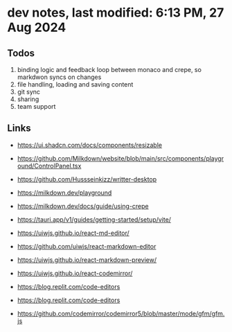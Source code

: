 # dev notes, last modified: 6:13 PM, 27 Aug 2024

## Todos

1. binding logic and feedback loop between monaco and crepe, so markdwon syncs on changes
2. file handling, loading and saving content
3. git sync
4. sharing
5. team support

## Links

- <https://ui.shadcn.com/docs/components/resizable>
- <https://github.com/Milkdown/website/blob/main/src/components/playground/ControlPanel.tsx>
- <https://github.com/Hussseinkizz/writter-desktop>
- <https://milkdown.dev/playground>
- <https://milkdown.dev/docs/guide/using-crepe>
- <https://tauri.app/v1/guides/getting-started/setup/vite/>

- <https://uiwjs.github.io/react-md-editor/>
- <https://github.com/uiwjs/react-markdown-editor>
- <https://uiwjs.github.io/react-markdown-preview/>
- <https://uiwjs.github.io/react-codemirror/>
- <https://blog.replit.com/code-editors>
- <https://blog.replit.com/code-editors>
- <https://github.com/codemirror/codemirror5/blob/master/mode/gfm/gfm.js>